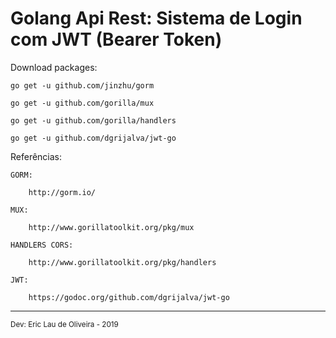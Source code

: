 <h1> Golang Api Rest: Sistema de Login com JWT (Bearer Token) </h1>


Download packages:

    go get -u github.com/jinzhu/gorm

    go get -u github.com/gorilla/mux

    go get -u github.com/gorilla/handlers

    go get -u github.com/dgrijalva/jwt-go


Referências:
    
    GORM:
    
        http://gorm.io/

    MUX:

        http://www.gorillatoolkit.org/pkg/mux

    HANDLERS CORS:

        http://www.gorillatoolkit.org/pkg/handlers

    JWT:

        https://godoc.org/github.com/dgrijalva/jwt-go

<hr />
<p ><small>Dev: Eric Lau de Oliveira - 2019 </small></p>